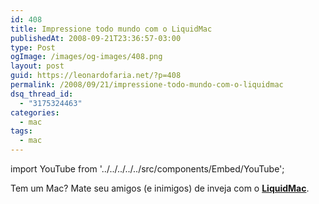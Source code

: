 ```yaml
---
id: 408
title: Impressione todo mundo com o LiquidMac
publishedAt: 2008-09-21T23:36:57-03:00
type: Post
ogImage: /images/og-images/408.png
layout: post
guid: https://leonardofaria.net/?p=408
permalink: /2008/09/21/impressione-todo-mundo-com-o-liquidmac
dsq_thread_id:
  - "3175324463"
categories:
  - mac
tags:
  - mac
---
```


import YouTube from '../../../../../src/components/Embed/YouTube';

Tem um Mac? Mate seu amigos (e inimigos) de inveja com o [**LiquidMac**](http://uri.cat/software/LiquidMac/).

<YouTube id="mdVOrJvAWzY" />
